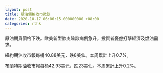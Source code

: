 ```yaml
---
layout: post
title: 期油價格收市微跌
date: 2020-10-17 06:06:15.000000000 +08:00
categories: rthk
---
```


原油期貨價格下跌。歐美新型肺炎確診病例急升，投資者憂慮打擊經濟及燃油需求。

紐約期油收市報每桶40.88美元，跌8美仙。本周累計上升0.7%。

布蘭特期油收市報每桶42.93美元，跌23美仙。本周累計上升0.2%。
